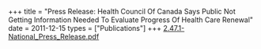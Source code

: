 +++
title = "Press Release: Health Council Of Canada Says Public Not Getting Information Needed To Evaluate Progress Of Health Care Renewal"
date = 2011-12-15
types = ["Publications"]
+++
[2.47.1-National\_Press\_Release.pdf](/files/2.47.1-National_Press_Release.pdf)
